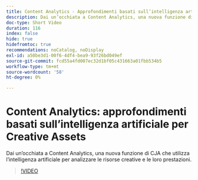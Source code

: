 ```yaml
---
title: Content Analytics - Approfondimenti basati sull’intelligenza artificiale per Creative Assets
description: Dai un’occhiata a Content Analytics, una nuova funzione di CJA che utilizza l’intelligenza artificiale per analizzare le risorse creative e le loro prestazioni.
doc-type: Short Video
duration: 116
index: false
hide: true
hidefromtoc: true
recommendations: noCatalog, noDisplay
exl-id: a50be3d1-00f6-4df4-bea9-93f26bd049ef
source-git-commit: fcd55a4fd007ec32d1bf05c431663a01fbb534b5
workflow-type: tm+mt
source-wordcount: '58'
ht-degree: 0%

---
```


# Content Analytics: approfondimenti basati sull’intelligenza artificiale per Creative Assets

Dai un’occhiata a Content Analytics, una nuova funzione di CJA che utilizza l’intelligenza artificiale per analizzare le risorse creative e le loro prestazioni.

<!-- 62_S103_3442450_115_content-analytics-aipowered-insights-for-creative-assets -->
>[!VIDEO](https://video.tv.adobe.com/v/3462965/?learn=on&enablevpops=true&captions=ita)
